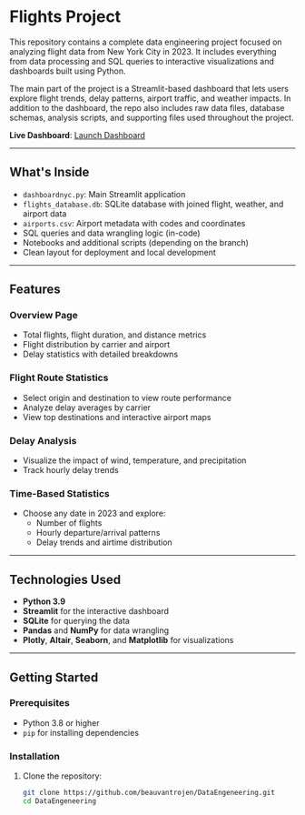 # Flights Project

This repository contains a complete data engineering project focused on analyzing flight data from New York City in 2023. It includes everything from data processing and SQL queries to interactive visualizations and dashboards built using Python.

The main part of the project is a Streamlit-based dashboard that lets users explore flight trends, delay patterns, airport traffic, and weather impacts. In addition to the dashboard, the repo also includes raw data files, database schemas, analysis scripts, and supporting files used throughout the project.

**Live Dashboard**: [Launch Dashboard](https://dataengeneering-cdoypn3wy8fwvobqjvuftw.streamlit.app)  

---

## What's Inside

- `dashboardnyc.py`: Main Streamlit application
- `flights_database.db`: SQLite database with joined flight, weather, and airport data
- `airports.csv`: Airport metadata with codes and coordinates
- SQL queries and data wrangling logic (in-code)
- Notebooks and additional scripts (depending on the branch)
- Clean layout for deployment and local development

---

## Features

### Overview Page
- Total flights, flight duration, and distance metrics
- Flight distribution by carrier and airport
- Delay statistics with detailed breakdowns

### Flight Route Statistics
- Select origin and destination to view route performance
- Analyze delay averages by carrier
- View top destinations and interactive airport maps

### Delay Analysis
- Visualize the impact of wind, temperature, and precipitation
- Track hourly delay trends

### Time-Based Statistics
- Choose any date in 2023 and explore:
  - Number of flights
  - Hourly departure/arrival patterns
  - Delay trends and airtime distribution

---

## Technologies Used

- **Python 3.9**
- **Streamlit** for the interactive dashboard
- **SQLite** for querying the data
- **Pandas** and **NumPy** for data wrangling
- **Plotly**, **Altair**, **Seaborn**, and **Matplotlib** for visualizations

---

## Getting Started

### Prerequisites

- Python 3.8 or higher
- `pip` for installing dependencies

### Installation

1. Clone the repository:
   ```bash
   git clone https://github.com/beauvantrojen/DataEngeneering.git
   cd DataEngeneering
